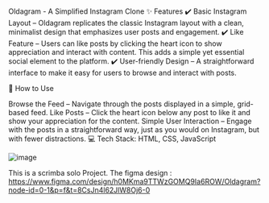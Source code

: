 Oldagram - A Simplified Instagram Clone
✨ Features ✔️ Basic Instagram Layout – Oldagram replicates the classic Instagram layout with a clean, minimalist design that emphasizes user posts and engagement.
✔️ Like Feature – Users can like posts by clicking the heart icon to show appreciation and interact with content. This adds a simple yet essential social element to the platform.
✔️ User-friendly Design – A straightforward interface to make it easy for users to browse and interact with posts.

🚀 How to Use

Browse the Feed – Navigate through the posts displayed in a simple, grid-based feed.
Like Posts – Click the heart icon below any post to like it and show your appreciation for the content.
Simple User Interaction – Engage with the posts in a straightforward way, just as you would on Instagram, but with fewer distractions.
💻 Tech Stack: HTML, CSS, JavaScript




![image](https://github.com/user-attachments/assets/4bf2a1d3-c986-4547-b4eb-9fec425ce9e7)




This is a  scrimba solo Project.
The figma design : https://www.figma.com/design/h0MKma9TTWzGOMQ9Ia6ROW/Oldagram?node-id=0-1&p=f&t=8CsJn4l62JlW8Oj6-0
